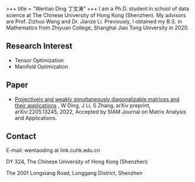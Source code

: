 +++
title = "Wentao Ding 丁文涛"
+++
I am a Ph.D. student in school of data science at The Chinese University of Hong Kong (Shenzhen). My advisors are Prof. Zizhuo Wang and Dr. Jianze Li. Previously, I obtained my B.S. in Mathematics from Zhiyuan College, Shanghai Jiao Tong University in 2020.

## Research Interest
- Tensor Optimization
- Manifold Optimization

## Paper
- [Projectively and weakly simultaneously diagonalizable matrices and their applications](https://arxiv.org/abs/2205.13245)
, W Ding, J Li, S Zhang, arXiv preprint, arXiv:2205.13245, 2022, Accepted by SIAM Journal on Matrix Analysis and Applications.

## Contact
E-mail: wentaoding at link.cuhk.edu.cn

DY 324, The Chinese University of Hong Kong (Shenzhen)

The  2001 Longxiang Road, Longgang District, Shenzhen
